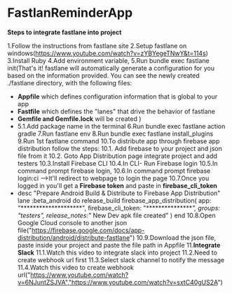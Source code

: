 # FastlanReminderApp

**Steps to integrate fastlane into project**

1.Follow the instructions from fastlane site
2.Setup fastlane on windows(https://www.youtube.com/watch?v=zYBYegeTNwY&t=114s)
3.Install Ruby
4.Add environment variable,
5.Run bundle exec fastlane init(That's it! fastlane will automatically generate a configuration for you based on the information provided.
You can see the newly created ./fastlane directory, with the following files:
* **Appfile** which defines configuration information that is global to your app
* **Fastfile** which defines the "lanes" that drive the behavior of fastlane
* **Gemfile and Gemfile.lock** will be created
)
* 5.1.Add package name in the terminal 
6.Run bundle exec fastlane action gradle
7.Run fastlane env
8.Run bundle exec fastlane install_plugins
9.Run 1st fastlane command
10.To distribute app through firebase app distribution follow the steps:
10.1. Add firebase to your project and json file from it
10.2. Goto App Distribution page integrate project and add testers
10.3.Install Firebase CLI
10.4.In CLI- Run Firebase login
10.5.In command prompt firebase login, 
10.6.In command prompt firebase login:ci -->It'll redirect to webpage to login the page
10.7.Once you logged in you'll get a **Firebase token** and paste in **firebase_cli_token**	
* desc "Prepare Android Build & Distribute to Firebase App Distribution"
  lane :beta_android do
  release_build
  firebase_app_distribution(
  app: "********************",
  firebase_cli_token: "****************",
  groups: "testers",
  release_notes:"* New Dev apk file created"
  )
  end
10.8.Open Google Cloud console to another json file("https://firebase.google.com/docs/app-distribution/android/distribute-fastlane")
10.9.Download the json file, paste inside your project and paste the file path in Appfile 
11.**Integrate Slack**
11.1.Watch this video to integrate slack into project 
11.2.Need to create webhook url first
11.3.Select slack channel to notify the message
11.4.Watch this video to create webhook url("https://www.youtube.com/watch?v=6NJuntZSJVA","https://www.youtube.com/watch?v=sxtC40gUS2A")
